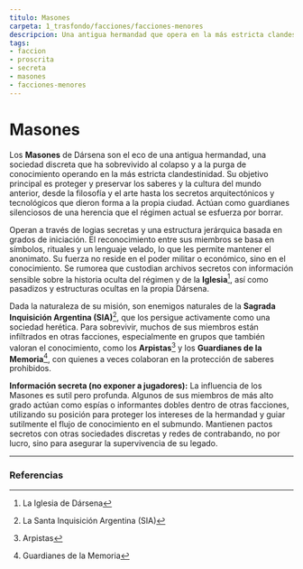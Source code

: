 ```yaml
---
titulo: Masones
carpeta: 1_trasfondo/facciones/facciones-menores
descripcion: Una antigua hermandad que opera en la más estricta clandestinidad en Dársena, dedicada a proteger y preservar el conocimiento y la cultura del mundo pre-colapso.
tags:
- faccion
- proscrita
- secreta
- masones
- facciones-menores
---
```


# Masones

Los **Masones** de Dársena son el eco de una antigua hermandad, una sociedad discreta que ha sobrevivido al colapso y a la purga de conocimiento operando en la más estricta clandestinidad. Su objetivo principal es proteger y preservar los saberes y la cultura del mundo anterior, desde la filosofía y el arte hasta los secretos arquitectónicos y tecnológicos que dieron forma a la propia ciudad. Actúan como guardianes silenciosos de una herencia que el régimen actual se esfuerza por borrar.

Operan a través de logias secretas y una estructura jerárquica basada en grados de iniciación. El reconocimiento entre sus miembros se basa en símbolos, rituales y un lenguaje velado, lo que les permite mantener el anonimato. Su fuerza no reside en el poder militar o económico, sino en el conocimiento. Se rumorea que custodian archivos secretos con información sensible sobre la historia oculta del régimen y de la **Iglesia**[^iglesia], así como pasadizos y estructuras ocultas en la propia Dársena.

Dada la naturaleza de su misión, son enemigos naturales de la **Sagrada Inquisición Argentina (SIA)**[^sia], que los persigue activamente como una sociedad herética. Para sobrevivir, muchos de sus miembros están infiltrados en otras facciones, especialmente en grupos que también valoran el conocimiento, como los **Arpistas**[^arpistas] y los **Guardianes de la Memoria**[^guardianes], con quienes a veces colaboran en la protección de saberes prohibidos.

**Información secreta (no exponer a jugadores):** La influencia de los Masones es sutil pero profunda. Algunos de sus miembros de más alto grado actúan como espías o informantes dobles dentro de otras facciones, utilizando su posición para proteger los intereses de la hermandad y guiar sutilmente el flujo de conocimiento en el submundo. Mantienen pactos secretos con otras sociedades discretas y redes de contrabando, no por lucro, sino para asegurar la supervivencia de su legado.

---

### Referencias

[^iglesia]: La Iglesia de Dársena
[^sia]: La Santa Inquisición Argentina (SIA)
[^arpistas]: Arpistas
[^guardianes]: Guardianes de la Memoria 